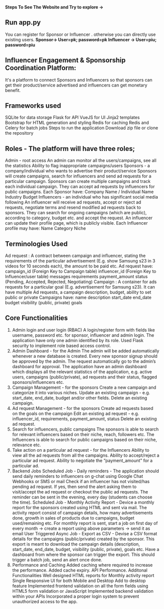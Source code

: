 
**Steps To See The Website and Try to explore ->**

Run app.py 
-----------------------------------------
You can register for Sponsor or Influencer .
otherwise you can directly use existing users.
**Sponsor-> User=pk; password=pk
Influencer -> User=piu; password=piu**


**Influencer Engagement & Sponsorship Coordination Platform**:
----------------------------------------------------------------
It's a platform to connect Sponsors and Influencers so that sponsors can get their product/service advertised and influencers can get monetary benefit.

**Frameworks used**
--------------------
SQLite for data storage
Flask for API
VueJS for UI
Jinja2 templates
Bootstrap for HTML generation and styling
Redis for caching
Redis and Celery for batch jobs
Steps to run the application
Download zip file or clone the repository


**Roles - The platform will have three roles**;
-----------------------------------------------
Admin - root access
An admin can monitor all the users/campaigns, see all the statistics Ability to flag inappropriate campaigns/users
Sponsors - a company/individual who wants to advertise their product/service
Sponsors will create campaigns, search for influencers and send ad requests for a particular campaign.
Sponsors can create multiple campaigns and track each individual campaign.
They can accept ad requests by influencers for public campaigns.
Each Sponsor have:
Company Name / Individual Name
Industry
Budget
Influencers - an individual who has significant social media following
An influencer will receive ad requests, accept or reject ad requests, negotiate terms and resend modified ad requests back to sponsors.
They can search for ongoing campaigns (which are public), according to category, budget etc. and accept the request.
An influencer can update their profile page, which is publicly visible.
Each Influencer profile may have:
Name
Category
Niche

**Terminologies Used**
----------------------------
Ad request :
A contract between campaign and influencer, stating the requirements of the particular advertisement (E.g. show Samsung s23 in 3 videos for 10 seconds each), the amount to be paid etc.
Ad request have:
campaign_id (Foreign Key to Campaign table)
influencer_id (Foreign Key to Influencer/user table)
messages
requirements
payment_amount
status (Pending, Accepted, Rejected, Negotiating)
Campaign :
A container for ads requests for a particular goal (E.g. advertisement for Samsung s23). It can have multiple Ad requests, a campaign description, budget, ability to set public or private
Campaigns have:
name
description
start_date
end_date
budget
visibility (public, private)
goals

**Core Functionalities**
--------------------------
1. Admin login and user login (RBAC)
A login/register form with fields like username, password etc. for sponsor, influencer and admin login.
The application have only one admin identified by its role.
Used Flask security to implement role based access control.
2. Admin Dashboard - for the Admin
The admin will be added automatically whenever a new database is created.
Every new sponsor signup should be approved by the admin.
The request automatically go to the admin’s dashboard for approval.
The application have an admin dashboard which displays all the relevant statistics of the application, e.g. active users, campaigns (public/private), ad requests and their status, flagged sponsors/influencers etc.
3. Campaign Management - for the sponsors
Create a new campaign and categorize it into various niches.
Update an existing campaign - e.g. start_date, end_date, budget and/or other fields.
Delete an existing campaign.
4. Ad request Management - for the sponsors
Create ad requests based on the goals on the campaign
Edit an existing ad request - e.g. influencer_id, requirements, payment_amount, status
Delete an existing ad request.
5. Search for influencers, public campaigns
The sponsors is able to search for relevant influencers based on their niche, reach, followers etc.
The Influencers is able to search for public campaigns based on their niche, relevance etc.
6. Take action on a particular ad request - for the Influencers
Ability to view all the ad requests from all the campaigns.
Ability to accept/reject a particular ad request.
Ability to negotiate the “payment_amount” for a particular ad.
7. Backend Jobs
Scheduled Job - Daily reminders - The application should send daily reminders to influencers on g-chat using Google Chat Webhooks or SMS or mail
Check if an influencer has not visited/has pending ad request.
If yes, then send the alert asking them to visit/accept the ad request or checkout the public ad requests.
The reminder can be sent in the evening, every day (students can choose the time).
Scheduled Job - Monthly Activity Report - Device a monthly report for the sponsors created using HTML and sent via mail.
The activity report consist of campaign details, how many advertisements done, growth in sales of products due to campaigns, budget used/remaining etc.
For monthly report is sent, start a job on first day of every month → create a report using above parameters → send it as email
User Triggered Async Job - Export as CSV - Devise a CSV format details for the campaigns (public/private) created by the sponsor.
This export is meant to download the campaign details (description, start_date, end_date, budget, visibility (public, private), goals etc.
Have a dashboard from where the sponsor can trigger the export.
This should trigger a batch job, send an alert once done.
8. Performance and Caching
Added caching where required to increase the performance.
Added cache expiry.
API Performance.
Additonal Functionalities
Well designed HTML reports for Monthly activity report
Single Responsive UI for both Mobile and Desktop
Add to desktop feature
Implemented frontend validation on all the form fields using HTML5 form validation or JavaScript
Implemented backend validation within your APIs
Incorporated a proper login system to prevent unauthorized access to the app.

